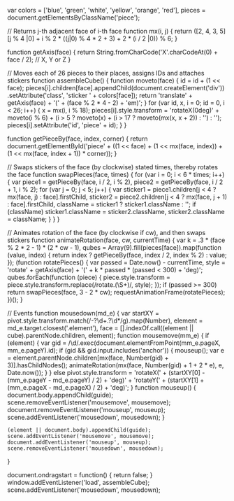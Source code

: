 var colors = ['blue', 'green', 'white', 'yellow', 'orange', 'red'],
		pieces = document.getElementsByClassName('piece');

// Returns j-th adjacent face of i-th face
function mx(i, j) {
	return ([2, 4, 3, 5][j % 4 |0] + i % 2 * ((j|0) % 4 * 2 + 3) + 2 * (i / 2 |0)) % 6;
}

function getAxis(face) {
	return String.fromCharCode('X'.charCodeAt(0) + face / 2); // X, Y or Z
}

// Moves each of 26 pieces to their places, assigns IDs and attaches stickers
function assembleCube() {
	function moveto(face) {
		id = id + (1 << face);
		pieces[i].children[face].appendChild(document.createElement('div'))
			.setAttribute('class', 'sticker ' + colors[face]);
		return 'translate' + getAxis(face) + '(' + (face % 2 * 4 - 2) + 'em)';
	}
	for (var id, x, i = 0; id = 0, i < 26; i++) {
		x = mx(i, i % 18);
		pieces[i].style.transform = 'rotateX(0deg)' + moveto(i % 6) +
			(i > 5 ? moveto(x) + (i > 17 ? moveto(mx(x, x + 2)) : '') : '');
		pieces[i].setAttribute('id', 'piece' + id);
	}
}

function getPieceBy(face, index, corner) {
	return document.getElementById('piece' +
		((1 << face) + (1 << mx(face, index)) + (1 << mx(face, index + 1)) * corner));
}

// Swaps stickers of the face (by clockwise) stated times, thereby rotates the face
function swapPieces(face, times) {
	for (var i = 0; i < 6 * times; i++) {
		var piece1 = getPieceBy(face, i / 2, i % 2),
				piece2 = getPieceBy(face, i / 2 + 1, i % 2);
		for (var j = 0; j < 5; j++) {
			var sticker1 = piece1.children[j < 4 ? mx(face, j) : face].firstChild,
					sticker2 = piece2.children[j < 4 ? mx(face, j + 1) : face].firstChild,
					className = sticker1 ? sticker1.className : '';
			if (className)
				sticker1.className = sticker2.className,
				sticker2.className = className;
		}
	}
}

// Animates rotation of the face (by clockwise if cw), and then swaps stickers
function animateRotation(face, cw, currentTime) {
	var k = .3 * (face % 2 * 2 - 1) * (2 * cw - 1),
			qubes = Array(9).fill(pieces[face]).map(function (value, index) {
				return index ? getPieceBy(face, index / 2, index % 2) : value;
			});
	(function rotatePieces() {
		var passed = Date.now() - currentTime,
				style = 'rotate' + getAxis(face) + '(' + k * passed * (passed < 300) + 'deg)';
		qubes.forEach(function (piece) {
			piece.style.transform = piece.style.transform.replace(/rotate.\(\S+\)/, style);
		});
		if (passed >= 300)
			return swapPieces(face, 3 - 2 * cw);
		requestAnimationFrame(rotatePieces);
	})();
}

// Events
function mousedown(md_e) {
	var startXY = pivot.style.transform.match(/-?\d+\.?\d*/g).map(Number),
			element = md_e.target.closest('.element'),
			face = [].indexOf.call((element || cube).parentNode.children, element);
	function mousemove(mm_e) {
		if (element) {
			var gid = /\d/.exec(document.elementFromPoint(mm_e.pageX, mm_e.pageY).id);
			if (gid && gid.input.includes('anchor')) {
				mouseup();
				var e = element.parentNode.children[mx(face, Number(gid) + 3)].hasChildNodes();
				animateRotation(mx(face, Number(gid) + 1 + 2 * e), e, Date.now());
			}
		} else pivot.style.transform =
			'rotateX(' + (startXY[0] - (mm_e.pageY - md_e.pageY) / 2) + 'deg)' +
			'rotateY(' + (startXY[1] + (mm_e.pageX - md_e.pageX) / 2) + 'deg)';
	}
	function mouseup() {
		document.body.appendChild(guide);
		scene.removeEventListener('mousemove', mousemove);
		document.removeEventListener('mouseup', mouseup);
		scene.addEventListener('mousedown', mousedown);
	}

	(element || document.body).appendChild(guide);
	scene.addEventListener('mousemove', mousemove);
	document.addEventListener('mouseup', mouseup);
	scene.removeEventListener('mousedown', mousedown);
}

document.ondragstart = function() { return false; }
window.addEventListener('load', assembleCube);
scene.addEventListener('mousedown', mousedown);
